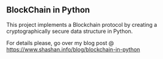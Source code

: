 ## BlockChain in Python

This project implements a Blockchain protocol by creating a cryptographically secure data structure in Python. 

For details please, go over my blog post @ https://www.shashan.info/blog/blockchain-in-python 

